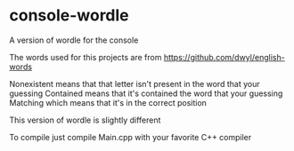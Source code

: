 # console-wordle
A version of wordle for the console

The words used for this projects are from https://github.com/dwyl/english-words

Nonexistent means that that letter isn't present in the word that your guessing
Contained means that it's contained the word that your guessing
Matching which means that it's in the correct position

This version of wordle is slightly different

To compile just compile Main.cpp with your favorite C++ compiler
